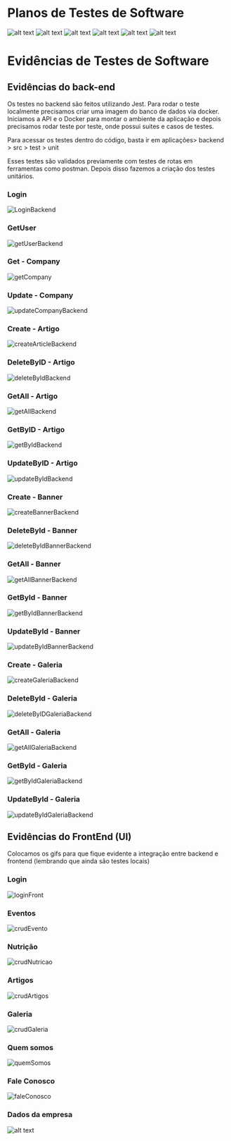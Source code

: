 # Planos de Testes de Software

![alt text](./img/CTG1.png)
![alt text](./img/CTG2.png)
![alt text](./img/CTG3.png)
![alt text](./img/CTG4.png)
![alt text](./img/CTG5.png)
![alt text](./img/CTG6.png)


# Evidências de Testes de Software

## Evidências do back-end

Os testes no backend são feitos utilizando Jest. Para rodar o teste localmente precisamos criar uma imagem do banco de dados via docker. Iniciamos a API e o Docker para montar o ambiente da aplicação e depois precisamos rodar teste por teste, onde possui suites e casos de testes.

Para acessar os testes dentro do código, basta ir em aplicações> backend > src > test > unit

Esses testes são validados previamente com testes de rotas em ferramentas como postman. Depois disso fazemos a criação dos testes unitários.

### Login

![LoginBackend](./img/loginBackend.png)

### GetUser

![getUserBackend](./img/getUserBackend.png)

### Get - Company

![getCompany](./img/getCompanyBackend.png)

### Update - Company

![updateCompanyBackend](./img/updateCompanyBackend.png)

### Create - Artigo

![createArticleBackend](./img/createArticleBackend.png)

### DeleteByID - Artigo

![deleteByIdBackend](./img/deleteByIdBackend.png)

### GetAll - Artigo

![getAllBackend](./img/getAllBackend.png)

### GetByID - Artigo

![getByIdBackend](./img/getByIdBackend.png)

### UpdateByID - Artigo

![updateByIdBackend](./img/updateByIdBackend.png)

### Create - Banner

![createBannerBackend](./img/createBannerBackend.png)

### DeleteById - Banner

![deleteByIdBannerBackend](./img/image.png)

### GetAll - Banner

![getAllBannerBackend](./img/getAllBannerBackend.png)

### GetById - Banner

![getByIdBannerBackend](./img/getByIdBannerBackend.png)

### UpdateById - Banner

![updateByIdBannerBackend](./img/updateByIdBannerBackend.png)

### Create - Galeria

![createGaleriaBackend](./img/createGaleriaBackend.png)

### DeleteById - Galeria

![deleteByIDGaleriaBackend](./img/deleteByIDGaleriaBackend.png)

### GetAll - Galeria

![getAllGaleriaBackend](./img/getAllGaleriaBackend.png)

### GetById - Galeria

![getByIdGaleriaBackend](./img/getByIdGaleriaBackend.png)

### UpdateById - Galeria

![updateByIdGaleriaBackend](./img/updateByIdGaleriaBackend.png)


## Evidências do FrontEnd (UI)

Colocamos os gifs para que fique evidente a integração entre backend e frontend (lembrando que ainda são testes locais)

### Login

![loginFront](./img/gifs/login.gif)

### Eventos

![crudEvento](./img/gifs/crudEventos.gif)

### Nutrição 

![crudNutricao](./img/gifs/crudNutricao.gif)

### Artigos 
![crudArtigos](./img/gifs/crudArtigos.gif)

### Galeria

![crudGaleria](./img/gifs/crudGaleria.gif)


### Quem somos

![quemSomos](./img/quemSomos.png)

### Fale Conosco

![faleConosco](./img/faleConosco.png)

### Dados da empresa
![alt text](image.png)